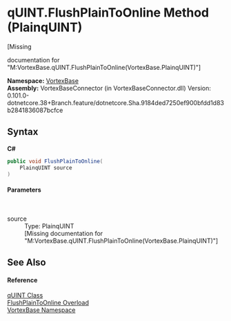 # qUINT.FlushPlainToOnline Method (PlainqUINT)
 

\[Missing <summary> documentation for "M:VortexBase.qUINT.FlushPlainToOnline(VortexBase.PlainqUINT)"\]

**Namespace:**&nbsp;<a href="N_VortexBase.md">VortexBase</a><br />**Assembly:**&nbsp;VortexBaseConnector (in VortexBaseConnector.dll) Version: 0.101.0-dotnetcore.38+Branch.feature/dotnetcore.Sha.9184ded7250ef900bfdd1d83b2841836087bcfce

## Syntax

**C#**<br />
``` C#
public void FlushPlainToOnline(
	PlainqUINT source
)
```


#### Parameters
&nbsp;<dl><dt>source</dt><dd>Type: PlainqUINT<br />\[Missing <param name="source"/> documentation for "M:VortexBase.qUINT.FlushPlainToOnline(VortexBase.PlainqUINT)"\]</dd></dl>

## See Also


#### Reference
<a href="T_VortexBase_qUINT.md">qUINT Class</a><br /><a href="Overload_VortexBase_qUINT_FlushPlainToOnline.md">FlushPlainToOnline Overload</a><br /><a href="N_VortexBase.md">VortexBase Namespace</a><br />